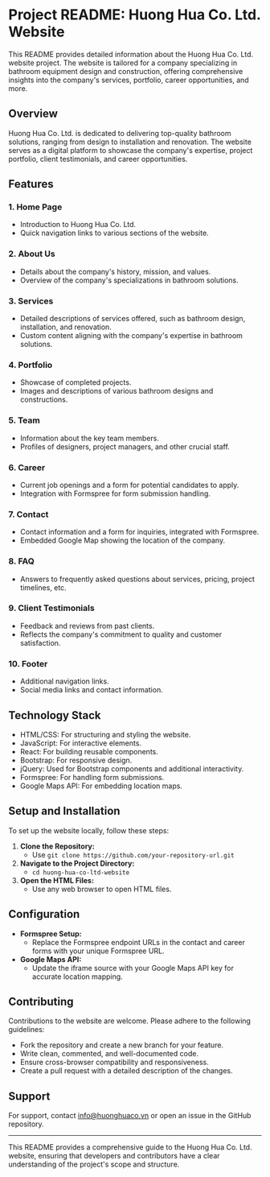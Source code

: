 # Project README: Huong Hua Co. Ltd. Website

This README provides detailed information about the Huong Hua Co. Ltd. website project. The website is tailored for a company specializing in bathroom equipment design and construction, offering comprehensive insights into the company's services, portfolio, career opportunities, and more.

## Overview

Huong Hua Co. Ltd. is dedicated to delivering top-quality bathroom solutions, ranging from design to installation and renovation. The website serves as a digital platform to showcase the company's expertise, project portfolio, client testimonials, and career opportunities.

## Features

### 1. Home Page
- Introduction to Huong Hua Co. Ltd.
- Quick navigation links to various sections of the website.

### 2. About Us
- Details about the company's history, mission, and values.
- Overview of the company's specializations in bathroom solutions.

### 3. Services
- Detailed descriptions of services offered, such as bathroom design, installation, and renovation.
- Custom content aligning with the company's expertise in bathroom solutions.

### 4. Portfolio
- Showcase of completed projects.
- Images and descriptions of various bathroom designs and constructions.

### 5. Team
- Information about the key team members.
- Profiles of designers, project managers, and other crucial staff.

### 6. Career
- Current job openings and a form for potential candidates to apply.
- Integration with Formspree for form submission handling.

### 7. Contact
- Contact information and a form for inquiries, integrated with Formspree.
- Embedded Google Map showing the location of the company.

### 8. FAQ
- Answers to frequently asked questions about services, pricing, project timelines, etc.

### 9. Client Testimonials
- Feedback and reviews from past clients.
- Reflects the company's commitment to quality and customer satisfaction.

### 10. Footer
- Additional navigation links.
- Social media links and contact information.

## Technology Stack

- HTML/CSS: For structuring and styling the website.
- JavaScript: For interactive elements.
- React: For building reusable components.
- Bootstrap: For responsive design.
- jQuery: Used for Bootstrap components and additional interactivity.
- Formspree: For handling form submissions.
- Google Maps API: For embedding location maps.

## Setup and Installation

To set up the website locally, follow these steps:

1. **Clone the Repository:**
    - Use `git clone https://github.com/your-repository-url.git`
2. **Navigate to the Project Directory:**
    - `cd huong-hua-co-ltd-website`
3. **Open the HTML Files:**
    - Use any web browser to open HTML files.

## Configuration

- **Formspree Setup:**
    - Replace the Formspree endpoint URLs in the contact and career forms with your unique Formspree URL.
- **Google Maps API:**
    - Update the iframe source with your Google Maps API key for accurate location mapping.

## Contributing

Contributions to the website are welcome. Please adhere to the following guidelines:

- Fork the repository and create a new branch for your feature.
- Write clean, commented, and well-documented code.
- Ensure cross-browser compatibility and responsiveness.
- Create a pull request with a detailed description of the changes.

## Support

For support, contact info@huonghuaco.vn or open an issue in the GitHub repository.

---

This README provides a comprehensive guide to the Huong Hua Co. Ltd. website, ensuring that developers and contributors have a clear understanding of the project's scope and structure.